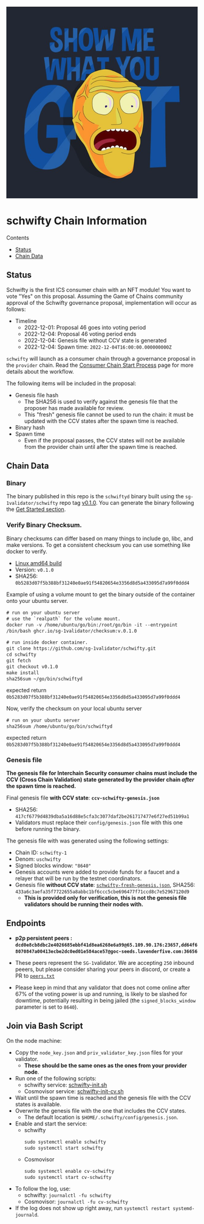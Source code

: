 ![SG-1 GOT logo](https://github.com/sg-1validator/schwifty/raw/main/GOT.png)
# schwifty Chain Information

Contents

* [Status](#status)
* [Chain Data](#chain-data)

## Status

Schwifty is the first ICS consumer chain with an NFT module! 
You want to vote "Yes" on this proposal.
Assuming the Game of Chains community approval of the Schwifty governance proposal, implementation will occur as follows:

* Timeline
  * 2022-12-01: Proposal 46 goes into voting period
  * 2022-12-04: Proposal 46 voting period ends
  * 2022-12-04: Genesis file without CCV state is generated
  * 2022-12-04: Spawn time: `2022-12-04T16:00:00.000000000Z`


`schwifty` will launch as a consumer chain through a governance proposal in the `provider` chain. Read the [Consumer Chain Start Process](/docs/Consumer-Chain-Start-Process.md) page for more details about the workflow.

The following items will be included in the proposal:
* Genesis file hash
  * The SHA256 is used to verify against the genesis file that the proposer has made available for review.
  * This "fresh" genesis file cannot be used to run the chain: it must be updated with the CCV states after the spawn time is reached.
* Binary hash
* Spawn time
  * Even if the proposal passes, the CCV states will not be available from the provider chain until after the spawn time is reached.

## Chain Data

### Binary

The binary published in this repo is the `schwiftyd` binary built using the `sg-1validator/schwifty` repo tag [v0.1.0](https://github.com/sg-1validator/schwifty/releases/tag/v0.1.0). You can generate the binary following the [Get Started section](https://github.com/sg-1validator/schwifty/tree/v0.1.0#get-started).

### Verify Binary Checksum.
Binary checksums can differ based on many things to include go, libc, and make versions. To get a consistent checksum you can use something like docker to verify.

  * [Linux amd64 build](schwiftyd)
  * Version: `v0.1.0`
  * SHA256: `0b5283d07f5b388bf31240e0ae91f54820654e3356d8d5a433095d7a99f0ddd4`

  Example of using a volume mount to get the binary outside of the container onto your ubuntu server.
  ```
  # run on your ubuntu server
  # use the `realpath` for the volume mount.
  docker run -v /home/ubuntu/go/bin:/root/go/bin -it --entrypoint /bin/bash ghcr.io/sg-1validator/checksum:v.0.1.0
  ```
  ```
  # run inside docker container.
  git clone https://github.com/sg-1validator/schwifty.git
  cd schwifty
  git fetch
  git checkout v0.1.0
  make install
  sha256sum ~/go/bin/schwiftyd
  ```
  expected return `0b5283d07f5b388bf31240e0ae91f54820654e3356d8d5a433095d7a99f0ddd4`  
  
  Now, verify the checksum on your local ubuntu server  
  ```
  # run on your ubuntu server
  sha256sum /home/ubuntu/go/bin/schwiftyd
  ```
  expected return `0b5283d07f5b388bf31240e0ae91f54820654e3356d8d5a433095d7a99f0ddd4`  

### Genesis file

**The genesis file for Interchain Security consumer chains must include the CCV (Cross Chain Validation) state generated by the provider chain _after_ the spawn time is reached.**

Final genesis file **with CCV state**: **`ccv-schwifty-genesis.json`**
- SHA256: `417cf6779d4839dba5a16d88e5cfa3c3077daf2be261717477e6f27ed51b99a1`
- Validators must replace their `config/genesis.json` file with this one before running the binary.

The genesis file with was generated using the following settings:

* Chain ID: `schwifty-1`
* Denom: `uschwifty`
* Signed blocks window: `"8640"`
* Genesis accounts were added to provide funds for a faucet and a relayer that will be run by the testnet coordinators.
* Genesis file **without CCV state**: [`schwifty-fresh-genesis.json`](schwifty-fresh-genesis.json), SHA256: `433a6c3aefa35f7722655a8abbc1bf6ccc5cbe696477f71ccd8c7e52967120d9`
  * **This is provided only for verification, this is not the genesis file validators should be running their nodes with.**

## Endpoints

* **p2p persistent peers : `dcd0e8cb8dbc2e4026685ebbf41d8ea6268e6a99@65.109.90.176:23657,dd64f68070847a00413ecbe2dc0ed01e584ace57@goc-seeds.lavenderfive.com:36656`**
* These peers represent the `SG-1`validator. We are accepting `250` inbound peeers, but please consider sharing your peers in discord, or create a PR to [`peers.txt`](peers.txt)

* Please keep in mind that any validator that does not come online after 67% of the voting power is up and running, is likely to be slashed for downtime, potentially resulting in being jailed (the `signed_blocks_window` parameter is set to `8640`).

## Join via Bash Script

On the node machine:
- Copy the `node_key.json` and `priv_validator_key.json` files for your validator.
  - **These should be the same ones as the ones from your provider node**.
- Run one of the following scripts:
  - schwifty service: [schwifty-init.sh](schwifty-init.sh)
  - Cosmovisor service: [schwifty-init-cv.sh](schwifty-init-cv.sh)
- Wait until the spawn time is reached and the genesis file with the CCV states is available.
- Overwrite the genesis file with the one that includes the CCV states.
  - The default location is `$HOME/.schwifty/config/genesis.json`.
- Enable and start the service:
  - schwifty
    ```
    sudo systemctl enable schwifty
    sudo systemctl start schwifty
    ```
  - Cosmovisor
    ```
    sudo systemctl enable cv-schwifty
    sudo systemctl start cv-schwifty
    ```
- To follow the log, use:
  - schwifty: `journalctl -fu schwifty`
  - Cosmovisor: `journalctl -fu cv-schwifty`
- If the log does not show up right away, run `systemctl restart systemd-journald`.
